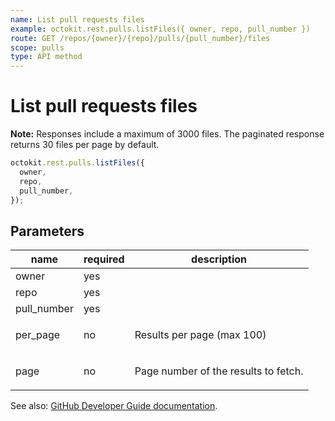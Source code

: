 ```yaml
---
name: List pull requests files
example: octokit.rest.pulls.listFiles({ owner, repo, pull_number })
route: GET /repos/{owner}/{repo}/pulls/{pull_number}/files
scope: pulls
type: API method
---
```


# List pull requests files

**Note:** Responses include a maximum of 3000 files. The paginated response returns 30 files per page by default.

```js
octokit.rest.pulls.listFiles({
  owner,
  repo,
  pull_number,
});
```

## Parameters

<table>
  <thead>
    <tr>
      <th>name</th>
      <th>required</th>
      <th>description</th>
    </tr>
  </thead>
  <tbody>
    <tr><td>owner</td><td>yes</td><td>

</td></tr>
<tr><td>repo</td><td>yes</td><td>

</td></tr>
<tr><td>pull_number</td><td>yes</td><td>

</td></tr>
<tr><td>per_page</td><td>no</td><td>

Results per page (max 100)

</td></tr>
<tr><td>page</td><td>no</td><td>

Page number of the results to fetch.

</td></tr>
  </tbody>
</table>

See also: [GitHub Developer Guide documentation](https://docs.github.com/rest/reference/pulls#list-pull-requests-files).
